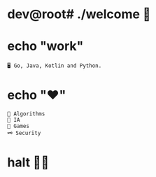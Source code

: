 # dev@root# ./welcome 👾

# echo "work"

	🖥 Go, Java, Kotlin and Python. 
	 
# echo "❤️"
	🦾 Algorithms
	🤖 IA
	👾 Games
	🗝 Security

# halt 👋🏻

